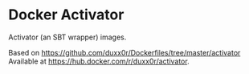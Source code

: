 # Docker Activator

Activator (an SBT wrapper) images.

Based on https://github.com/duxx0r/Dockerfiles/tree/master/activator
Available at https://hub.docker.com/r/duxx0r/activator.
